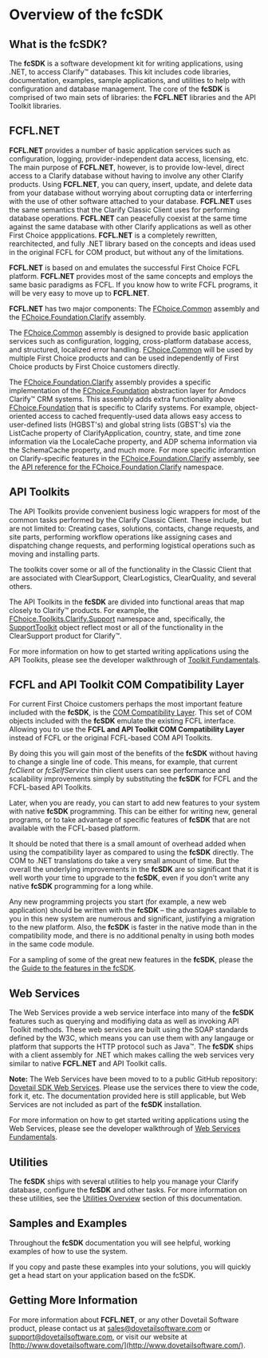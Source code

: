 # Overview of the fcSDK

## What is the fcSDK?

The **fcSDK** is a software development kit for writing applications, using .NET, to access Clarify&trade; databases. This kit includes code libraries, documentation, examples, sample applications, and utilities to help with configuration and database management. The core of the **fcSDK** is comprised of two main sets of libraries: the **FCFL.NET** libraries and the API Toolkit libraries.

## FCFL.NET

**FCFL.NET** provides a number of basic application services such as configuration, logging, provider-independent data access, licensing, etc. The main purpose of **FCFL.NET**, however, is to provide low-level, direct access to a Clarify database without having to involve any other Clarify products. Using **FCFL.NET**, you can query, insert, update, and delete data from your database without worrying about corrupting data or interferring with the use of other software attached to your database. **FCFL.NET** uses the same semantics that the Clarify Classic Client uses for performing database operations. **FCFL.NET** can peacefully coexist at the same time against the same database with other Clarify applications as well as other First Choice appplications. **FCFL.NET** is a completely rewritten, rearchitected, and fully .NET library based on the concepts and ideas used in the original FCFL for COM product, but without any of the limitations.

**FCFL.NET** is based on and emulates the successful First Choice FCFL platform. **FCFL.NET** provides most of the same concepts and employs the same basic paradigms as FCFL. If you know how to write FCFL programs, it will be very easy to move up to **FCFL.NET**.

**FCFL.NET** has two major components: The [FChoice.Common](../sdk/FChoice.Common~FChoice.Common_namespace.md) assembly and the [FChoice.Foundation.Clarify](../sdk/fcSDK~FChoice.Foundation.Clarify_namespace.md) assembly.

The [FChoice.Common](../sdk/FChoice.Common~FChoice.Common_namespace.md) assembly is designed to provide basic application services such as configuration, logging, cross-platform database access, and structured, localized error handling. [FChoice.Common](../sdk/FChoice.Common~FChoice.Common_namespace.md) will be used by multiple First Choice products and can be used independently of First Choice products by First Choice customers directly.

The [FChoice.Foundation.Clarify](../sdk/fcSDK~FChoice.Foundation.Clarify_namespace.md) assembly provides a specific implementation of the [FChoice.Foundation](../sdk/fcSDK~FChoice.Foundation_namespace.md) abstraction layer for Amdocs Clarify&trade; CRM systems. This assembly adds extra functionality above [FChoice.Foundation](../sdk/fcSDK~FChoice.Foundation_namespace.md) that is specific to Clarify systems. For example, object-oriented access to cached frequently-used data allows easy access to user-defined lists (HGBST's) and global string lists (GBST's) via the ListCache property of ClarifyApplication, country, state, and time zone information via the LocaleCache property, and ADP schema information via the SchemaCache property, and much more. For more specific inforamtion on Clarify-specific features in the [FChoice.Foundation.Clarify](../sdk/fcSDK~FChoice.Foundation.Clarify_namespace.md) assembly, see the [API reference for the FChoice.Foundation.Clarify](../sdk/fcSDK~FChoice.Foundation.Clarify_namespace.md) namespace.

## API Toolkits

The API Toolkits provide convenient business logic wrappers for most of the common tasks performed by the Clarify Classic Client. These include, but are not limited to: Creating cases, solutions, contacts, change requests, and site parts, performing workflow operations like assigning cases and dispatching change requests, and performing logistical operations such as moving and installing parts.

The toolkits cover some or all of the functionality in the Classic Client that are associated with ClearSupport, ClearLogistics, ClearQuality, and several others.

The API Toolkits in the **fcSDK** are divided into functional areas that map closely to Clarify&trade; products. For example, the [FChoice.Toolkits.Clarify.Support](/api/FChoice.Toolkits.Clarify.Support.html) namespace and, specifically, the [SupportToolkit](../sdk/FChoice.Toolkits.Clarify~FChoice.Toolkits.Clarify.Support.SupportToolkit.md) object reflect most or all of the functionality in the ClearSupport product for Clarify&trade;.

For more information on how to get started writing applications using the API Toolkits, please see the developer walkthrough of [Toolkit Fundamentals](walkthroughs/toolkit.md).

## FCFL and API Toolkit COM Compatibility Layer

For current First Choice customers perhaps the most important feature included with the **fcSDK**, is the [COM Compatibility Layer](compatibility-guide.md). This set of COM objects included with the **fcSDK** emulate the existing FCFL interface. Allowing you to use the **FCFL and API Toolkit COM Compatibility Layer** instead of FCFL or the original FCFL-based COM API Toolkits.

By doing this you will gain most of the benefits of the **fcSDK** without having to change a single line of code. This means, for example, that current *fcClient* or *fcSelfService* thin client users can see performance and scalability improvements simply by substituting the **fcSDK** for FCFL and the FCFL-based API Toolkits.

Later, when you are ready, you can start to add new features to your system with native **fcSDK** programming. This can be either for writing new, general programs, or to take advantage of specific features of **fcSDK** that are not available with the FCFL-based platform.

It should be noted that there is a small amount of overhead added when using the compatibility layer as compared to using the **fcSDK** directly. The COM to .NET translations do take a very small amount of time. But the overall the underlying improvements in the **fcSDK** are so significant that it is well worth your time to upgrade to the **fcSDK**, even if you don't write any native **fcSDK** programming for a long while.

Any new programming projects you start (for example, a new web application) should be written with the **fcSDK** – the advantages available to you in this new system are numerous and significant, justifying a migration to the new platform. Also, the **fcSDK** is faster in the native mode than in the compatibility mode, and there is no additional penalty in using both modes in the same code module.

For a sampling of some of the great new features in the **fcSDK**, please the the [Guide to the features in the fcSDK](feature-guide.md).

## Web Services

The Web Services provide a web service interface into many of the **fcSDK** features such as querying and modifiying data as well as invoking API Toolkit methods. These web services are built using the SOAP standards defined by the W3C, which means you can use them with any langauge or platform that supports the HTTP protocol such as Java&trade;. The **fcSDK** ships with a client assembly for .NET which makes calling the web services very similar to native **FCFL.NET** and API Toolkit calls.

**Note:** The Web Services have been moved to to a public GitHub repository: [Dovetail SDK Web Services](https://github.com/DovetailSoftware/dovetail-sdk-web-services). Please use the services there to view the code, fork it, etc. The documentation provided here is still applicable, but Web Services are not included as part of the **fcSDK** installation.

For more information on how to get started writing applications using the Web Services, please see the developer walkthrough of [Web Services Fundamentals](walkthroughs/web-services.md).

## Utilities

The **fcSDK** ships with several utilities to help you manage your Clarify database, configure the **fcSDK** and other tasks. For more information on these utilities, see the [Utilities Overview](fcsdk-utilities.md) section of this documentation.

## Samples and Examples

Throughout the **fcSDK** documentation you will see helpful, working examples of how to use the system.

If you copy and paste these examples into your solutions, you will quickly get a head start on your application based on the fcSDK.

## Getting More Information

For more information about **FCFL.NET**, or any other Dovetail Software product, please contact us at [sales@dovetailsoftware.com](mailto:sales@dovetailsoftware.com) or [support@dovetailsoftware.com](mailto:support@dovetailsoftware.com), or visit our website at [http://www.dovetailsoftware.com/](http://www.dovetailsoftware.com/).
